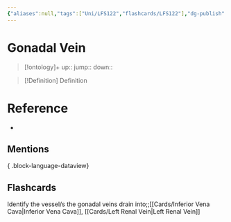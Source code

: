 ```yaml
---
{"aliases":null,"tags":["Uni/LFS122","flashcards/LFS122"],"dg-publish":true,"permalink":"/cards/gonadal-vein/","dgPassFrontmatter":true}
---
```


# Gonadal Vein

> [!ontology]+
> up:: 
> jump:: 
> down:: 

> [!Definition] Definition
> 

# Reference
- 

## Mentions

{ .block-language-dataview}

## Flashcards

Identify the vessel/s the gonadal veins drain into;;[[Cards/Inferior Vena Cava\|Inferior Vena Cava]], [[Cards/Left Renal Vein\|Left Renal Vein]]
<!--SR:!2023-10-26,2,150-->